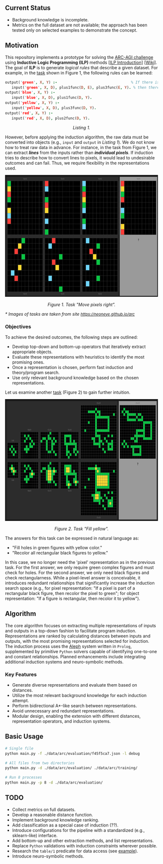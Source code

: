 ## Current Status

- Background knowledge is incomplete.
- Metrics on the full dataset are not available; the approach has been tested only on selected examples to demonstrate the concept.

## Motivation

This repository implements a prototype for solving the [ARC-AGI challenge](https://arcprize.org/arc) using **Inductive Logic Programming (ILP)** methods [[ILP Introduction\]](https://arxiv.org/abs/2008.07912) [[Wiki\]](https://en.wikipedia.org/wiki/Inductive_logic_programming). The goal of **ILP** is to generate *logical rules* that describe a given dataset. For example, in the [task](https://neoneye.github.io/arc/edit.html?dataset=ARC\&task=f45f5ca7) shown in Figure 1, the following rules can be learned:

```prolog
output('green', X, Y) :-                                  % If there is a green input with X and Y=D+4
   input('green', X, D), plus1func(D, E), plus3func(E, Y). % then there is a green output with X and updated Y
output('blue', X, Y) :-
   input('blue', X, D), plus1func(D, Y).
output('yellow', X, Y) :-
   input('yellow', X, D), plus3func(D, Y).
output('red', X, Y) :-
   input('red', X, D), plus2func(D, Y).
```

<p style="text-align:center;"><em>Listing 1.</em></p>

However, before applying the induction algorithm, the raw data must be converted into objects (e.g., `input` and `output` in *Listing 1*). We do not know how to treat raw data in advance. For instance, in the task from Figure 1, we can extract ***lines*** from the inputs rather than ***individual pixels***. If induction tries to describe how to convert lines to pixels, it would lead to undesirable outcomes and can fail. Thus, we require flexibility in the representations used.

<div style="text-align: center;">
<img src="./misc/images/move_pixels.png" alt="drawing" width="800" height="400"/>
<p><em>Figure 1. Task "Move pixels right". </em></p></div>
<em>* Images of tasks are taken from site <a href="https://neoneye.github.io/arc/" style="font-size: 13px">https://neoneye.github.io/arc</a></em>


### Objectives

To achieve the desired outcomes, the following steps are outlined:

- Develop top-down and bottom-up operators that iteratively extract appropriate objects.
- Evaluate these representations with heuristics to identify the most promising ones.
- Once a representation is chosen, perform fast induction and theory/program search.
- Use only relevant background knowledge based on the chosen representations.

Let us examine another [task](https://neoneye.github.io/arc/edit.html?dataset=ARC\&task=00d62c1b) (Figure 2) to gain further intuition.

<div style="text-align: center;">
<img src="./misc/images/fill_complex.png" alt="drawing" width="800" height="400"/>
<p><em>Figure 2. Task "Fill yellow". </em></p></div>

The answers for this task can be expressed in natural language as:

- "Fill holes in green figures with yellow color."
- "Recolor all rectangular black figures to yellow."

In this case, we no longer need the 'pixel' representation as in the previous task. For the first answer, we only require green complex figures and must check for holes. For the second answer, we only need black figures and check rectangularness. While a pixel-level answer is conceivable, it introduces redundant relationships that significantly increase the induction search space (e.g., for pixel representation: "If a pixel is part of a rectangular black figure, then recolor the pixel to green"; for object representation: "If a figure is rectangular, then recolor it to yellow").

## Algorithm

The core algorithm focuses on extracting multiple representations of inputs and outputs in a top-down fashion to facilitate program induction. Representations are ranked by calculating distances between inputs and outputs, with the most promising representations selected for induction. The induction process uses the [Aleph](https://www.cs.ox.ac.uk/activities/programinduction/Aleph/aleph.html) system written in `Prolog`, supplemented by primitive `Python` solvers capable of identifying one-to-one and constant relationships. Planned enhancements include integrating additional induction systems and neuro-symbolic methods.

### Key Features

- Generate diverse representations and evaluate them based on distances.
- Utilize the most relevant background knowledge for each induction attempt.
- Perform bidirectional A\*-like search between representations.
- Avoid unnecessary and redundant representations.
- Modular design, enabling the extension with different distances, representation operators, and induction systems.

## Basic Usage

```bash
# Single file
python main.py -f ./data/arc/evaluation/f45f5ca7.json -l debug
```

```bash
# All files from two directories
python main.py -d ./data/arc/evaluation/ ./data/arc/training/
```

```bash
# Run 8 processes
python main.py -p 8 -d ./data/arc/evaluation/
```

## TODO

- Collect metrics on full datasets.
- Develop a reasonable distance function.
- Implement background knowledge ranking.
- Add classification as a special case of induction (??).
- Introduce configurations for the pipeline with a standardized (e.g., sklearn-like) interface.
- Add bottom-up and other extraction methods, and list representations.
- Replace `Python` validations with induction constraints wherever possible.
- Research the `table/1` predicate for data access (see [example](https://github.com/friguzzi/aleph/blob/master/prolog/examples/weather.pl)).
- Introduce neuro-symbolic methods.